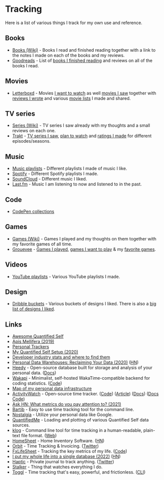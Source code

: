 # Tracking

Here is a list of various things I track for my own use and reference.

## Books

- [Books (Wiki)](../books/books.md) - Books I read and finished reading together with a link to the notes I made on each of the books and my reviews.
- [Goodreads](https://www.goodreads.com/user/show/15768482-nikita-voloboev) - List of [books I finished reading](https://www.goodreads.com/review/list/15768482?shelf=read) and reviews on all of the books I read.

## Movies

- [Letterboxd](https://letterboxd.com/nikitavoloboev) - Movies [I want to watch](https://letterboxd.com/nikitavoloboev/watchlist/) as well [movies I saw](https://letterboxd.com/nikitavoloboev/films/) together with [reviews I wrote](https://letterboxd.com/nikitavoloboev/films/reviews/by/added/) and various [movie lists](https://letterboxd.com/nikitavoloboev/lists/) I made and shared.

## TV series

- [Series (Wiki)](../tv-series/tv-series.md) - TV series I saw already with my thoughts and a small reviews on each one.
- [Trakt](https://trakt.tv/users/nikitavoloboev) - [TV series I saw](https://trakt.tv/users/nikitavoloboev/history), [plan to watch](https://trakt.tv/users/nikitavoloboev/watchlist?sort=rank,asc) and [ratings I made](https://trakt.tv/users/nikitavoloboev/ratings) for different episodes/seasons.

## Music

- [Music playlists](../music/music-playlists.md) - Different playlists I made of music I like.
- [Spotify](https://open.spotify.com/user/nikitavoloboev) - Different Spotify playlists I made.
- [SoundCloud](https://soundcloud.com/nikitavoloboev) - Different music I liked.
- [Last.fm](https://www.last.fm/user/playfullyExist) - Music I am listening to now and listened to in the past.

## Code

- [CodePen collections](https://codepen.io/nikitavoloboev/collections/popular/)

## Games

- [Games (Wiki)](../games/games.md) - Games I played and my thoughts on them together with my favorite games of all time.
- [Grouevee](https://www.grouvee.com/user/nikivi/) - [Games I played](https://www.grouvee.com/user/nikivi/shelves/12649-played/?num=25), [games I want to play](https://www.grouvee.com/user/nikivi/shelves/12652-wish-list/?num=25) & my [favorite games](https://www.grouvee.com/user/nikivi/shelves/53363-favorite/?num=25).

## Videos

- [YouTube playlists](https://www.youtube.com/channel/UCEKqrUfr_FMKIO9XSJS4vDw/playlists) - Various YouTube playlists I made.

## Design

- [Dribble buckets](https://dribbble.com/nikitavoloboev/buckets) - Various buckets of designs I liked. There is also a [big list of designs I liked](https://dribbble.com/nikitavoloboev/likes).

## Links

- [Awesome Quantified Self](https://github.com/woop/awesome-quantified-self)
- [Apis Mellifera (2019)](https://byrgen.autophagy.io/apis-mellifera/)
- [Personal Trackers](https://cblgh.org/articles/personal-trackers.html)
- [My Quantified Self Setup (2020)](https://julian.digital/2020/02/23/my-quantified-self-setup/)
- [Developer industry stats and where to find them](https://github.com/sw-yx/tracking)
- [Personal Data Warehouses: Reclaiming Your Data (2020)](https://simonwillison.net/2020/Nov/14/personal-data-warehouses/) ([HN](https://news.ycombinator.com/item?id=25090218))
- [Heedy](https://github.com/heedy/heedy) - Open-source database built for storage and analysis of your personal data. ([Docs](https://heedy.org/))
- [Wakapi](https://wakapi.dev/) - Minimalist, self-hosted WakaTime-compatible backend for coding statistics. ([Code](https://github.com/muety/wakapi))
- [Map of my personal data infrastructure](https://beepb00p.xyz/myinfra.html)
- [ActivityWatch](https://activitywatch.net/) - Open-source time tracker. ([Code](https://github.com/ActivityWatch/activitywatch)) ([Article](https://wsdookadr.github.io/posts/p6/)) ([Docs](https://docs.activitywatch.net/en/latest/)) ([Docs Code](https://github.com/ActivityWatch/docs))
- [Ask HN: What metrics do you pay attention to? (2021)](https://news.ycombinator.com/item?id=29187506)
- [Bartib](https://github.com/nikolassv/bartib) - Easy to use time tracking tool for the command line.
- [Nostalgia](https://github.com/nostalgia-dev/nostalgia) - Utilize your personal data like Google.
- [QuantifiedMe](https://github.com/ErikBjare/quantifiedme) - Loading and plotting of various Quantified Self data sources.
- [klog](https://github.com/jotaen/klog) - Command line tool for time tracking in a human-readable, plain-text file format. ([Web](https://klog.jotaen.net/))
- [HomeSheet](https://homesheet.co/) - Home Inventory Software. ([HN](https://news.ycombinator.com/item?id=30919445))
- [Orbit](https://timeinorbit.com/) - Time Tracking & Invoicing. ([Twitter](https://twitter.com/timeinorbit))
- [FxLifeSheet](https://howisfelix.today/?) - Tracking the key metrics of my life. ([Code](https://github.com/KrauseFx/FxLifeSheet))
- [I put my whole life into a single database (2022)](https://krausefx.com//blog/how-i-put-my-whole-life-into-a-single-database) ([HN](https://news.ycombinator.com/item?id=31186696))
- [Haptic](https://haptic.app/) - Private journal to track anything. ([Twitter](https://twitter.com/hapticapp))
- [Stalker](https://github.com/kognise/stalker) - Thing that watches everything I do.
- [Toggl](https://toggl.com/) - Time tracking that's easy, powerful, and frictionless. ([CLI](https://github.com/AuHau/toggl-cli))
